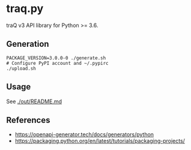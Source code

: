 # traq.py

traQ v3 API library for Python >= 3.6.

## Generation

```shell
PACKAGE_VERSION=3.0.0-0 ./generate.sh
# Configure PyPI account and ~/.pypirc
./upload.sh
```

## Usage

See [./out/README.md](./out/README.md)

## References

- https://openapi-generator.tech/docs/generators/python
- https://packaging.python.org/en/latest/tutorials/packaging-projects/

